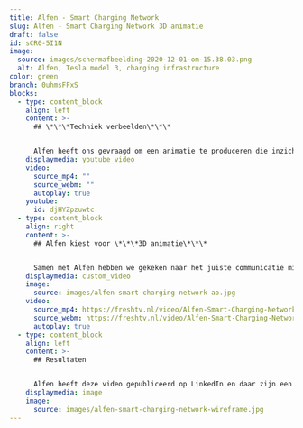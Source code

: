 ```yaml
---
title: Alfen - Smart Charging Network
slug: Alfen - Smart Charging Network 3D animatie
draft: false
id: sCR0-5I1N
image:
  source: images/schermafbeelding-2020-12-01-om-15.38.03.png
  alt: Alfen, Tesla model 3, charging infrastructure
color: green
branch: 0uhmsFFxS
blocks:
  - type: content_block
    align: left
    content: >-
      ## \*\*\*Techniek verbeelden\*\*\*


      Alfen heeft ons gevraagd om een animatie te produceren die inzichtelijk maakt hoe de verschiollende laadpalen voor electrische auto's kunnen communiceren en slim kunnen samen werken. Wij hebben een script uitgewerkt de stijl en samen met Alfen bepaald wie de doelgroep is en wat hun mate van kennis op dit gebied is.
    displaymedia: youtube_video
    video:
      source_mp4: ""
      source_webm: ""
      autoplay: true
    youtube:
      id: djHYZpzuwtc
  - type: content_block
    align: right
    content: >-
      ## Alfen kiest voor \*\*\*3D animatie\*\*\* 


      Samen met Alfen hebben we gekeken naar het juiste communicatie middel. We hebben gekozen voor een 3D animatie, dit is een prachtige manier om je \*\*\*eigen wereld tot leven te brengen\*\*\*. Ook de laadpalen van Alfen zijn op deze manier super realistisch. De modellen in deze 3D animatie zijn de populaire EV's van 2020, dit voor extra herkenbaarheid.
    displaymedia: custom_video
    image:
      source: images/alfen-smart-charging-network-ao.jpg
    video:
      source_mp4: https://freshtv.nl/video/Alfen-Smart-Charging-Network-Philenflo.mp4
      source_webm: https://freshtv.nl/video/Alfen-Smart-Charging-Network-Philenflo.webm
      autoplay: true
  - type: content_block
    align: left
    content: >-
      ## Resultaten


      Alfen heeft deze video gepubliceerd op LinkedIn en daar zijn een groot aantal likes op verschenen, ook het aantal views was zeer hoog. Dit zijn natuurlijk resultaten op views, maar de echte impact heeft het salesteam met deze video. De klanten begrijpen beter wat het aanbod is en kiezen daarom sneller voor de laadpaalinfrastructuur van Alfen.
    displaymedia: image
    image:
      source: images/alfen-smart-charging-network-wireframe.jpg
---
```

